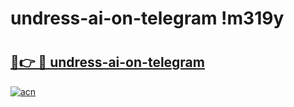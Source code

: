 # undress-ai-on-telegram !m319y

# <h2><a href="https://ke6s50.esa.edu.pl?title=undress-ai-on-telegram&ref=m319y">🔗👉 🔴 undress-ai-on-telegram</a></h2>

[![acn](https://github.com/user-attachments/assets/0f9c940e-d8b0-45ae-aac7-cd30a18b3e1c)](https://ke6s50.esa.edu.pl?title=undress-ai-on-telegram&ref=m319y)

